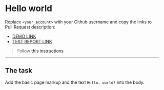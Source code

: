 # Hello world
Replace `<your_account>` with your Github username and copy the links to Pull Request description:
- [DEMO LINK](https://kyrylo-schegoliutin.github.io/layout_hello-world/)
- [TEST REPORT LINK](https://kyrylo-schegoliutin.github.io/layout_hello-world/report/html_report/)

> Follow [this instructions](https://mate-academy.github.io/layout_task-guideline/#how-to-solve-the-layout-tasks-on-github)
___

## The task 
Add the basic page markup and the text `Hello, world!` into the body.
